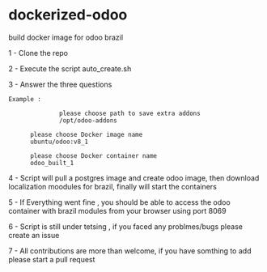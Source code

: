 # dockerized-odoo
build docker image for odoo brazil 

1 - Clone the repo 

2 - Execute the script auto_create.sh 

3 - Answer the three questions 

	Example :
	
                  please choose path to save extra addons
                  /opt/odoo-addons
		  
		  please choose Docker image name
		  ubuntu/odoo:v8_1
		  
		  please choose Docker container name
		  odoo_built_1
	          
4 - Script will pull a postgres image and create odoo image, then download localization moodules for brazil, 
finally will start the containers 

5 - If Everything went fine , you should be able to access the odoo container with brazil modules from your browser using port 8069

6 -  Script is still under tetsing , if you faced any problmes/bugs please create an issue 

7 - All contributions are more than welcome, if you have somthing to add please start a pull request
